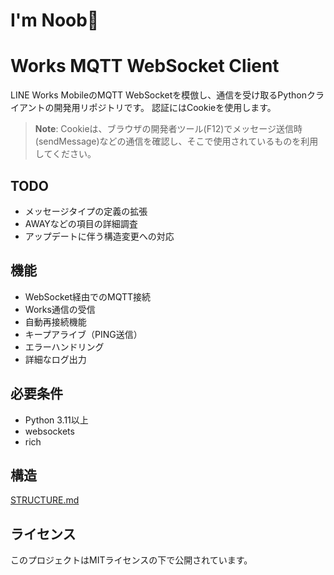 # I'm Noob🤡

# Works MQTT WebSocket Client

LINE Works MobileのMQTT
WebSocketを模倣し、通信を受け取るPythonクライアントの開発用リポジトリです。
認証にはCookieを使用します。

> **Note**:
> Cookieは、ブラウザの開発者ツール(F12)でメッセージ送信時(sendMessage)などの通信を確認し、そこで使用されているものを利用してください。

## TODO

- メッセージタイプの定義の拡張
- AWAYなどの項目の詳細調査
- アップデートに伴う構造変更への対応

## 機能

- WebSocket経由でのMQTT接続
- Works通信の受信
- 自動再接続機能
- キープアライブ（PING送信）
- エラーハンドリング
- 詳細なログ出力

## 必要条件

- Python 3.11以上
- websockets
- rich

## 構造

[STRUCTURE.md](STRUCTURE.md)

## ライセンス

このプロジェクトはMITライセンスの下で公開されています。
